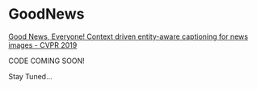 # GoodNews
<a href=https://arxiv.org/abs/1904.01475> Good News, Everyone! Context driven entity-aware captioning for news images - CVPR 2019</a>

CODE COMING SOON!

Stay Tuned...
